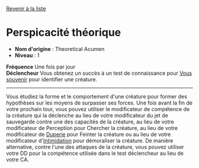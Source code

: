 [Revenir à la liste](..)

# Perspicacité théorique

 * **Nom d'origine** : Theoretical Acumen
 * **Niveau** : 1


<p><span id="ctl00_MainContent_DetailedOutput"><strong>Fréquence</strong> Une fois par jour<br><strong>Déclencheur</strong> Vous obtenez un succès à un test de connaissance pour <a style="text-decoration: underline;" href="https://2e.aonprd.com/Actions.aspx?ID=26">Vous souvenir</a> pour identifier une  créature.<br></span></p>
<hr>
<p>Vous étudiez la forme et le comportement d'une créature pour former des hypothèses sur les moyens de surpasser ses forces. Une fois avant la fin de votre prochain tour, vous pouvez utiliser le modificateur de compétence de la créature qui la déclenche au lieu de votre modificateur du jet de sauvegarde contre une des capacités de la créature, au lieu de votre modificateur de Perception pour Chercher la créature, au lieu de votre modificateur de <a href="https://2e.aonprd.com/Skills.aspx?ID=5">Duperie</a> pour Feinter la créature ou au lieu de votre modificateur d'<a href="https://2e.aonprd.com/Skills.aspx?ID=7">Intimidation</a> pour démoraliser la créature. De manière alternative, contre l'une des attaques de la créature, vous pouvez utiliser votre DD pour la compétence utilisée dans le test déclencheur au lieu de votre CA.&nbsp;</p>